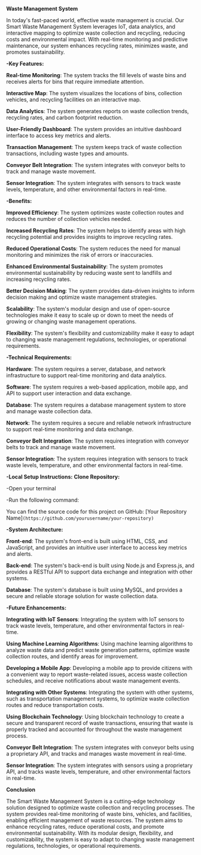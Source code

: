 **Waste Management System**

In today's fast-paced world, effective waste management is crucial. Our Smart Waste Management System leverages IoT, data analytics, and interactive mapping to optimize waste collection and recycling, reducing costs and environmental impact. With real-time monitoring and predictive maintenance, our system enhances recycling rates, minimizes waste, and promotes sustainability.


**-Key Features:**


**Real-time Monitoring**: The system tracks the fill levels of waste bins and receives alerts for bins that require immediate attention.

**Interactive Map**: The system visualizes the locations of bins, collection vehicles, and recycling facilities on an interactive map.

**Data Analytics**: The system generates reports on waste collection trends, recycling rates, and carbon footprint reduction.

**User-Friendly Dashboard**: The system provides an intuitive dashboard interface to access key metrics and alerts.

**Transaction Management**: The system keeps track of waste collection transactions, including waste types and amounts.

**Conveyor Belt Integration**: The system integrates with conveyor belts to track and manage waste movement.

**Sensor Integration**: The system integrates with sensors to track waste levels, temperature, and other environmental factors in real-time.


**-Benefits:**


**Improved Efficiency**: The system optimizes waste collection routes and reduces the number of collection vehicles needed.

**Increased Recycling Rates**: The system helps to identify areas with high recycling potential and provides insights to improve recycling rates.

**Reduced Operational Costs**: The system reduces the need for manual monitoring and minimizes the risk of errors or inaccuracies.

**Enhanced Environmental Sustainability**: The system promotes environmental sustainability by reducing waste sent to landfills and increasing recycling rates.

**Better Decision Making**: The system provides data-driven insights to inform decision making and optimize waste management strategies.

**Scalability**: The system's modular design and use of open-source technologies make it easy to scale up or down to meet the needs of growing or changing waste management operations.     

**Flexibility**: The system's flexibility and customizability make it easy to adapt to changing waste management regulations, technologies, or operational requirements.


**-Technical Requirements:**


**Hardware**: The system requires a server, database, and network infrastructure to support real-time monitoring and data analytics.

**Software**: The system requires a web-based application, mobile app, and API to support user interaction and data exchange.

**Database**: The system requires a database management system to store and manage waste collection data.

**Network**: The system requires a secure and reliable network infrastructure to support real-time monitoring and data exchange.

**Conveyor Belt Integration**: The system requires integration with conveyor belts to track and manage waste movement.

**Sensor Integration**: The system requires integration with sensors to track waste levels, temperature, and other environmental factors in real-time.


**-Local Setup Instructions:**
**Clone Repository:**

-Open your terminal

-Run the following command:

You can find the source code for this project on GitHub: [Your Repository Name]`(https://github.com/yourusername/your-repository)`



**-System Architecture:**


**Front-end**: The system's front-end is built using HTML, CSS, and JavaScript, and provides an intuitive user interface to access key metrics and alerts.

**Back-end**: The system's back-end is built using Node.js and Express.js, and provides a RESTful API to support data exchange and integration with other systems.

**Database**: The system's database is built using MySQL, and provides a secure and reliable storage solution for waste collection data.


**-Future Enhancements:**


**Integrating with IoT Sensors**: Integrating the system with IoT sensors to track waste levels, temperature, and other environmental factors in real-time.

**Using Machine Learning Algorithms**: Using machine learning algorithms to analyze waste data and predict waste generation patterns, optimize waste collection routes, and identify areas for improvement.

**Developing a Mobile App**: Developing a mobile app to provide citizens with a convenient way to report waste-related issues, access waste collection schedules, and receive notifications about waste management events.

**Integrating with Other Systems**: Integrating the system with other systems, such as transportation management systems, to optimize waste collection routes and reduce transportation costs.

**Using Blockchain Technology**: Using blockchain technology to create a secure and transparent record of waste transactions, ensuring that waste is properly tracked and accounted for throughout the waste management process.

**Conveyor Belt Integration**: The system integrates with conveyor belts using a proprietary API, and tracks and manages waste movement in real-time.

**Sensor Integration**: The system integrates with sensors using a proprietary API, and tracks waste levels, temperature, and other environmental factors in real-time.


**Conclusion**


The Smart Waste Management System is a cutting-edge technology solution designed to optimize waste collection and recycling processes. The system provides real-time monitoring of waste bins, vehicles, and facilities, enabling efficient management of waste resources. The system aims to enhance recycling rates, reduce operational costs, and promote environmental sustainability. With its modular design, flexibility, and customizability, the system is easy to adapt to changing waste management regulations, technologies, or operational requirements.
